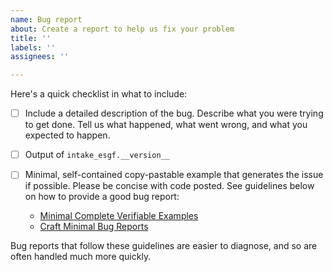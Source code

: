 ```yaml
---
name: Bug report
about: Create a report to help us fix your problem
title: ''
labels: ''
assignees: ''

---
```


<!--

Thanks for submitting an issue!

-->

Here's a quick checklist in what to include:

- [ ] Include a detailed description of the bug. Describe what you were trying to get done. Tell us what happened, what went wrong, and what you expected to happen.
- [ ] Output of `intake_esgf.__version__`
- [ ] Minimal, self-contained copy-pastable example that generates the issue if possible. Please be concise with code posted. See guidelines below on how to provide a good bug report:

  - [Minimal Complete Verifiable Examples](https://stackoverflow.com/help/mcve)
  - [Craft Minimal Bug Reports](http://matthewrocklin.com/blog/work/2018/02/28/minimal-bug-reports)

Bug reports that follow these guidelines are easier to diagnose, and so are often handled much more quickly.
